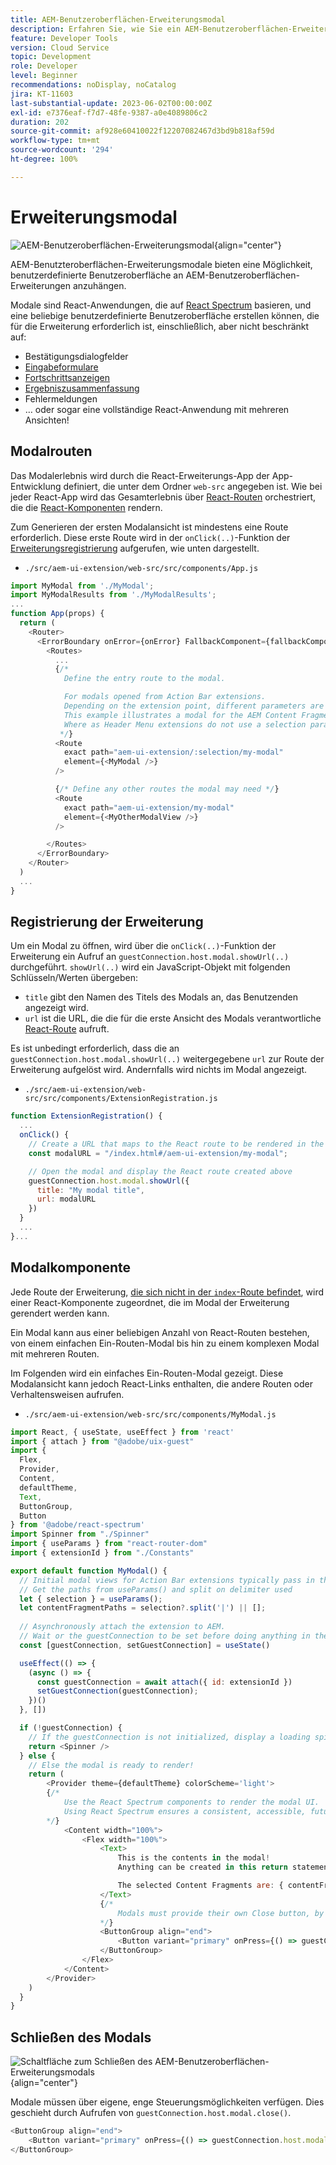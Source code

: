 ```yaml
---
title: AEM-Benutzeroberflächen-Erweiterungsmodal
description: Erfahren Sie, wie Sie ein AEM-Benutzeroberflächen-Erweiterungsmodul erstellen.
feature: Developer Tools
version: Cloud Service
topic: Development
role: Developer
level: Beginner
recommendations: noDisplay, noCatalog
jira: KT-11603
last-substantial-update: 2023-06-02T00:00:00Z
exl-id: e7376eaf-f7d7-48fe-9387-a0e4089806c2
duration: 202
source-git-commit: af928e60410022f12207082467d3bd9b818af59d
workflow-type: tm+mt
source-wordcount: '294'
ht-degree: 100%

---
```


# Erweiterungsmodal

![AEM-Benutzeroberflächen-Erweiterungsmodal](./assets/modal/modal.png){align="center"}

AEM-Benutzteroberflächen-Erweiterungsmodale bieten eine Möglichkeit, benutzerdefinierte Benutzeroberfläche an AEM-Benutzeroberflächen-Erweiterungen anzuhängen.

Modale sind React-Anwendungen, die auf [React Spectrum](https://react-spectrum.adobe.com/react-spectrum/) basieren, und eine beliebige benutzerdefinierte Benutzeroberfläche erstellen können, die für die Erweiterung erforderlich ist, einschließlich, aber nicht beschränkt auf:

+ Bestätigungsdialogfelder
+ [Eingabeformulare](https://react-spectrum.adobe.com/react-spectrum/#forms)
+ [Fortschrittsanzeigen](https://react-spectrum.adobe.com/react-spectrum/#status)
+ [Ergebniszusammenfassung](https://react-spectrum.adobe.com/react-spectrum/#collections)
+ Fehlermeldungen
+ … oder sogar eine vollständige React-Anwendung mit mehreren Ansichten!

## Modalrouten

Das Modalerlebnis wird durch die React-Erweiterungs-App der App-Entwicklung definiert, die unter dem Ordner `web-src` angegeben ist. Wie bei jeder React-App wird das Gesamterlebnis über [React-Routen](https://reactrouter.com/de/main/components/routes) orchestriert, die die [React-Komponenten](https://reactjs.org/docs/components-and-props.html) rendern.

Zum Generieren der ersten Modalansicht ist mindestens eine Route erforderlich. Diese erste Route wird in der `onClick(..)`-Funktion der [Erweiterungsregistrierung](#extension-registration) aufgerufen, wie unten dargestellt.


+ `./src/aem-ui-extension/web-src/src/components/App.js`

```javascript
import MyModal from './MyModal';
import MyModalResults from './MyModalResults';
...
function App(props) {
  return (
    <Router>
      <ErrorBoundary onError={onError} FallbackComponent={fallbackComponent}>
        <Routes>
          ...         
          {/* 
            Define the entry route to the modal.

            For modals opened from Action Bar extensions.
            Depending on the extension point, different parameters are passed to the modal.
            This example illustrates a modal for the AEM Content Fragment Console (list view), where typically a :selection parameter is used to pass in the list of selected Content Fragments.
            Where as Header Menu extensions do not use a selection parameter.
           */}
          <Route
            exact path="aem-ui-extension/:selection/my-modal"
            element={<MyModal />}
          />                    

          {/* Define any other routes the modal may need */}
          <Route
            exact path="aem-ui-extension/my-modal"
            element={<MyOtherModalView />}
          />                    

        </Routes>
      </ErrorBoundary>
    </Router>
  )
  ...
}
```

## Registrierung der Erweiterung

Um ein Modal zu öffnen, wird über die `onClick(..)`-Funktion der Erweiterung ein Aufruf an `guestConnection.host.modal.showUrl(..)` durchgeführt. `showUrl(..)` wird ein JavaScript-Objekt mit folgenden Schlüsseln/Werten übergeben:

+ `title` gibt den Namen des Titels des Modals an, das Benutzenden angezeigt wird.
+ `url` ist die URL, die die für die erste Ansicht des Modals verantwortliche [React-Route](#modal-routes) aufruft.

Es ist unbedingt erforderlich, dass die an `guestConnection.host.modal.showUrl(..)` weitergegebene `url` zur Route der Erweiterung aufgelöst wird. Andernfalls wird nichts im Modal angezeigt.

+ `./src/aem-ui-extension/web-src/src/components/ExtensionRegistration.js`

```javascript
function ExtensionRegistration() {
  ...
  onClick() {
    // Create a URL that maps to the React route to be rendered in the modal
    const modalURL = "/index.html#/aem-ui-extension/my-modal";

    // Open the modal and display the React route created above
    guestConnection.host.modal.showUrl({
      title: "My modal title",
      url: modalURL
    })     
  }
  ...     
}...
```

## Modalkomponente

Jede Route der Erweiterung, [die sich nicht in der `index`-Route befindet](./extension-registration.md#app-routes), wird einer React-Komponente zugeordnet, die im Modal der Erweiterung gerendert werden kann.

Ein Modal kann aus einer beliebigen Anzahl von React-Routen bestehen, von einem einfachen Ein-Routen-Modal bis hin zu einem komplexen Modal mit mehreren Routen.

Im Folgenden wird ein einfaches Ein-Routen-Modal gezeigt. Diese Modalansicht kann jedoch React-Links enthalten, die andere Routen oder Verhaltensweisen aufrufen.

+ `./src/aem-ui-extension/web-src/src/components/MyModal.js`

```javascript
import React, { useState, useEffect } from 'react'
import { attach } from "@adobe/uix-guest"
import {
  Flex,
  Provider,
  Content,
  defaultTheme,
  Text,
  ButtonGroup,
  Button
} from '@adobe/react-spectrum'
import Spinner from "./Spinner"
import { useParams } from "react-router-dom"
import { extensionId } from "./Constants"

export default function MyModal() {
  // Initial modal views for Action Bar extensions typically pass in the list of selected Content Fragment Paths from ExtensionRegistration.js
  // Get the paths from useParams() and split on delimiter used
  let { selection } = useParams();
  let contentFragmentPaths = selection?.split('|') || [];
  
  // Asynchronously attach the extension to AEM. 
  // Wait or the guestConnection to be set before doing anything in the modal.
  const [guestConnection, setGuestConnection] = useState()

  useEffect(() => {
    (async () => {
      const guestConnection = await attach({ id: extensionId })
      setGuestConnection(guestConnection);
    })()
  }, [])

  if (!guestConnection) {
    // If the guestConnection is not initialized, display a loading spinner
    return <Spinner />
  } else {
    // Else the modal is ready to render!
    return (
        <Provider theme={defaultTheme} colorScheme='light'>
        {/* 
            Use the React Spectrum components to render the modal UI.
            Using React Spectrum ensures a consistent, accessible, future-proof look-and-feel and speeds up development.
        */}
            <Content width="100%">
                <Flex width="100%">
                    <Text>
                        This is the contents in the modal! 
                        Anything can be created in this return statement!

                        The selected Content Fragments are: { contentFragmentPaths.join(', ') }
                    </Text>                    
                    {/*
                        Modals must provide their own Close button, by calling: guestConnection.host.modal.close()
                    */}
                    <ButtonGroup align="end">
                        <Button variant="primary" onPress={() => guestConnection.host.modal.close()}>Close</Button>
                    </ButtonGroup>
                </Flex>
            </Content>
        </Provider>
    )
  }
}
```

## Schließen des Modals

![Schaltfläche zum Schließen des AEM-Benutzeroberflächen-Erweiterungsmodals](./assets/modal/close.png){align="center"}

Modale müssen über eigene, enge Steuerungsmöglichkeiten verfügen. Dies geschieht durch Aufrufen von `guestConnection.host.modal.close()`.

```javascript
<ButtonGroup align="end">
    <Button variant="primary" onPress={() => guestConnection.host.modal.close()}>Close</Button>
</ButtonGroup>
```
